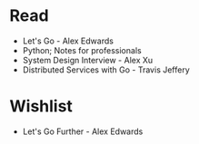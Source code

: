 # Read
- Let's Go - Alex Edwards
- Python; Notes for professionals
- System Design Interview - Alex Xu
- Distributed Services with Go - Travis Jeffery

# Wishlist
- Let's Go Further - Alex Edwards

